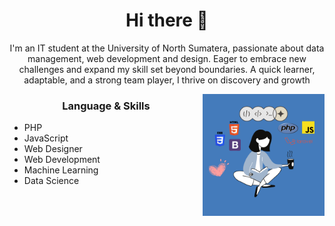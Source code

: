 <h1 align="center"> Hi there 👋 </h1>
<p align="center"> I'm an IT student at the University of North Sumatera, passionate about data management, web development and design. Eager to embrace new challenges and expand my skill set beyond boundaries. A quick learner, adaptable, and a strong team player, I thrive on discovery and growth </p>
<img align="right" src="indah.png" height="195" width="195">
<h3 align="center"> Language & Skills </h3>

- PHP
- JavaScript
- Web Designer
- Web Development
- Machine Learning
- Data Science
